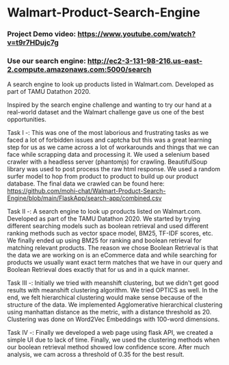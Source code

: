 # Walmart-Product-Search-Engine

### Project Demo video: https://www.youtube.com/watch?v=t9r7HDujc7g
### Use our search engine: http://ec2-3-131-98-216.us-east-2.compute.amazonaws.com:5000/search
A search engine to look up products listed in Walmart.com. Developed as part of TAMU Datathon 2020.

Inspired by the search engine challenge and wanting to try our hand at a real-world dataset and the Walmart challenge gave us one of the best opportunities.

Task I -: This was one of the most laborious and frustrating tasks as we faced a lot of forbidden issues and captcha but this was a great learning step for us as we came across a lot of workarounds and things that we can face while scrapping data and processing it. We used a selenium based crawler with a headless server (phantomjs) for crawling. BeautifulSoup library was used to post process the raw html response. We used a random surfer model to hop from product to product to build up our product database. The final data we crawled can be found here: https://github.com/mohi-chat/Walmart-Product-Search-Engine/blob/main/FlaskApp/search-app/combined.csv

Task II -: A search engine to look up products listed on Walmart.com. Developed as part of the TAMU Datathon 2020. We started by trying different searching models such as boolean retrieval and used different ranking methods such as vector space model, BM25, TF-IDF scores, etc. We finally ended up using BM25 for ranking and boolean retrieval for matching relevant products. The reason we chose Boolean Retrieval is that the data we are working on is an eCommerce data and while searching for products we usually want exact term matches that we have in our query and Boolean Retrieval does exactly that for us and in a quick manner.

Task III -: Initially we tried with meanshift clustering, but we didn't get good results with meanshift clustering algorithm. We tried OPTICS as well. In the end, we felt hierarchical clustering would make sense because of the structure of the data. We implemented Agglomerative hierarchical clustering using manhattan distance as the metric, with a distance threshold as 20. Clustering was done on Word2Vec Embeddings with 100-word dimensions.

Task IV -: Finally we developed a web page using flask API, we created a simple UI due to lack of time. Finally, we used the clustering methods when our boolean retrieval method showed low confidence score. After much analysis, we cam across a threshold of 0.35 for the best result.
